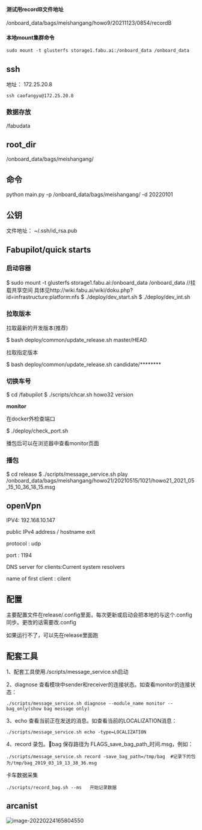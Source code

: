 #### 测试用recordB文件地址

/onboard_data/bags/meishangang/howo9/20211123/0854/recordB

#### 本地mount集群命令

```
sudo mount -t glusterfs storage1.fabu.ai:/onboard_data /onboard_data
```

## ssh 

地址： 172.25.20.8

````
ssh caofangyu@172.25.20.8
````

### 数据存放

/fabudata

## root_dir

/onboard_data/bags/meishangang/

## 命令

python main.py -p /onboard_data/bags/meishangang/ -d 20220101

## 公钥

文件地址： ~/.ssh/id_rsa.pub



## Fabupilot/quick starts

### 启动容器

$ sudo mount -t glusterfs storage1.fabu.ai:/onboard_data /onboard_data //挂载共享空间 具体见http://wiki.fabu.ai/wiki/doku.php?id=infrastructure:platform:nfs
$ ./deploy/dev_start.sh 
$ ./deploy/dev_int.sh  

### 拉取版本

拉取最新的开发版本(推荐)

$ bash deploy/common/update_release.sh master/HEAD

拉取指定版本

$ bash deploy/common/update_release.sh candidate/********

### 切换车号

$ cd /fabupilot
$ ./scripts/chcar.sh howo32 version

__monitor__

在docker外检查端口

$ ./deploy/check_port.sh

播包后可以在浏览器中查看monitor页面

### 播包

$ cd release 
$ ./scripts/message_service.sh play /onboard_data/bags/meishangang/howo21/20210515/1021/howo21_2021_05_15_10_36_18_15.msg



## openVpn

IPV4: 192.168.10.147

public IPv4 address / hostname exit

protocol : udp

port : 1194

DNS server for clients:Current system resolvers

name of first client : cilent 

## 配置

主要配置文件在release/.config里面，每次更新或启动会把本地的与这个.config同步。更改的话需要改.config

如果运行不了，可以先在release里面跑

## 配套工具

1、配套工具使用./scripts/message_service.sh启动

2、diagnose 查看模块中sender和receiver的连接状态。如查看monitor的连接状态：

```
./scripts/message_service.sh diagnose --module_name monitor --bag_only(show bag message only)
```

3、echo 查看当前正在发送的消息。如查看当前的LOCALIZATION消息：

```
./scripts/message_service.sh echo -type=LOCALIZATION
```

4、record 录包。bag 保存路径为 FLAGS_save_bag_path_时间.msg，例如：

```
./scripts/message_service.sh record -save_bag_path=/tmp/bag  #记录下的包为/tmp/bag_2019_03_19_13_38_36.msg
```

卡车数据采集

```
./scripts/record_bag.sh --ms   开始记录数据
```

## arcanist

![image-20220224165804550](/home/caofangyu/.config/Typora/typora-user-images/image-20220224165804550.png)
